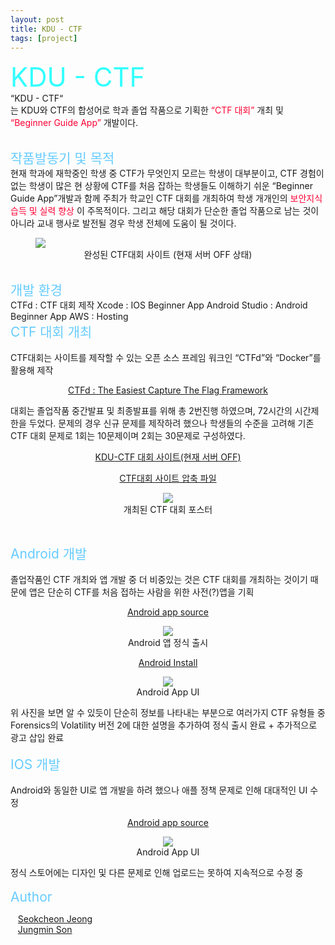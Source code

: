 ```yaml
---
layout: post
title: KDU - CTF
tags: [project]
---
```


<span style="font-size:3em; color:#33FFFF;">KDU - CTF</span>
<br>“KDU - CTF“</br>는 KDU와 CTF의 합성어로 학과 졸업 작품으로 기획한
<span style="font-size:1em; color:#FF0033;">“CTF 대회”</span> 
개최 및   
<span style="font-size:1em; color:#FF0033;">“Beginner Guide App”</span>
개발이다. 

<br>
<span style="font-size:1.5em; color:#66CCFF;">작품발동기 및 목적</span>    
</br>
현재 학과에 재학중인 학생 중 CTF가 무엇인지 모르는 학생이 대부분이고, CTF 경험이 없는 학생이 많은 현 상황에 CTF를 처음 잡하는 학생들도 이해하기 쉬운 “Beginner Guide App”개발과 함께 주최가 학교인 CTF 대회를 개최하여 학생 개개인의 
<span style="font-size:1em; color:#FF0033;">보안지식 습득 및 실력 향상</span>
이 주목적이다.   
그리고 해당 대회가 단순한 졸업 작품으로 남는 것이 아니라 교내 행사로 발전될 경우 학생 전체에 도움이 될 것이다.
<figure>
<img src="https://user-images.githubusercontent.com/92027143/178180818-6311d93d-195e-4a59-b1da-876be91f7e73.png">
<div style="text-align:center">
<figcaption>
완성된 CTF대회 사이트
(현재 서버 OFF 상태)
</figcaption>
</div>
</figure>

<br>
<span style="font-size:1.5em; color:#66CCFF;">개발 환경</span>
<br>
CTFd : CTF 대회 제작   
Xcode : IOS Beginner App   
Android Studio : Android Beginner App   
AWS : Hosting

<!--<br>-->
<!--<span style="font-size:2em; color:#99FFCC;">개발</span>-->
<br>
<span style="font-size:1.5em; color:#66CCFF;">CTF 대회 개최</span>
<br>
<br>
CTF대회는 사이트를 제작할 수 있는 오픈 소스 프레임 워크인 “CTFd”와 “Docker”를 활용해 제작
<p>
<div style="text-align:center">
   <a href="https://ctfd.io/">CTFd : The Easiest Capture The Flag Framework</a>
  </div>
</p>
대회는 졸업작품 중간발표 및 최종발표를 위해 총 2번진행 하였으며, 72시간의 시간제한을 두었다. 문제의 경우 신규 문제를 제작하려 했으나 학생들의 수준을 고려해 기존 CTF 대회 문제로 1회는 10문제이며 2회는 30문제로 구성하였다.
<p>
<div style="text-align:center">
   <a href="https://kductf.com">KDU-CTF 대회 사이트(현재 서버 OFF)</a>
  </div>
</p>

<p>
<div style="text-align:center">
   <a href="https://github.com/Accio3014/senior-project-2022/tree/main/CTFd">CTF대회 사이트 압축 파일</a>
  </div>
</p>

<div style="text-align:center;">
<figure>
<img src="https://user-images.githubusercontent.com/92027143/178190500-ee09e2ad-d5f1-40d2-a2fb-954292889984.png" >
<figcaption>
개최된 CTF 대회 포스터
</figcaption>
</figure>
</div>
<br>


<span style="font-size:1.5em; color:#66CCFF;">Android 개발</span>
<br>
<br>
졸업작품인 CTF 개최와 앱 개발 중 더 비중있는 것은 CTF 대회를 개최하는 것이기 때문에 앱은 단순히 CTF를 처음 접하는 사람을 위한 사전(?)앱을 기획   
<p>
<div style="text-align:center">
   <a href="https://github.com/Accio3014/senior-project-2022/tree/main/KDU-CTF/Android">Android app source</a>
  </div>
</p>

<div style="text-align:center;">
<figure>
<img src="https://user-images.githubusercontent.com/92027143/178194897-64f53a7d-8121-422a-9937-9637259dd48b.png" >
<figcaption>
Android 앱 정식 출시
</figcaption>
</figure>
</div>

<p>
<div style="text-align:center">
   <a href="https://play.google.com/store/apps/details?id=com.senior.senior_project">Android Install</a>
  </div>
</p>   

<div style="text-align:center;">
<figure>
<img src="https://user-images.githubusercontent.com/92027143/178192321-ad357a2c-826a-4da3-b9ee-ed62bcdd1fb8.png" >
<figcaption>
Android App UI
</figcaption>
</figure>
</div>
위 사진을 보면 알 수 있듯이 단순히 정보를 나타내는 부분으로 여러가지 CTF 유형들 중 Forensics의 Volatility 버전 2에 대한 설명을 추가하여 정식 출시 완료   
+ 추가적으로 광고 삽입 완료

<br>

<br>
<span style="font-size:1.5em; color:#66CCFF;">IOS 개발</span>
<br>
<br> 
Android와 동일한 UI로 앱 개발을 하려 했으나 애플 정책 문제로 인해 대대적인 UI 수정
<p>
<div style="text-align:center">
   <a href="https://github.com/Accio3014/senior-project-2022/tree/main/KDU-CTF/IOS">Android app source</a>
  </div>
</p>

<div style="text-align:center;">
<figure>
<img src="https://user-images.githubusercontent.com/92027143/178192789-1c86f74b-2d99-48af-b6ee-b90141d7917b.png" >
<figcaption>
Android App UI
</figcaption>
</figure>
</div>
정식 스토어에는 디자인 및 다른 문제로 인해 업로드는 못하여 지속적으로 수정 중

<br>
<br>
<span style="font-size:1.5em; color:#66CCFF;">Author</span>
<p>
<div>
   <a href="https://accio3014.github.io/">Seokcheon Jeong</a>
   <br>
   <a href="https://github.com/jungjungminmin">Jungmin Son</a>
  </div>
</p>
